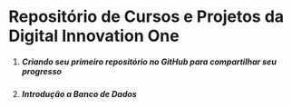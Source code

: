 # Repositório de Cursos e Projetos da Digital Innovation One



1. #####  Criando seu primeiro repositório no GitHub para compartilhar seu progresso

2. ##### Introdução a Banco de Dados

   







